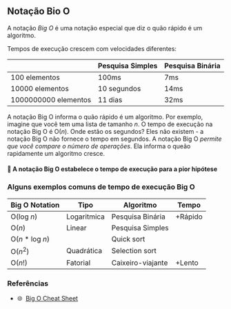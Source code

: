 ## Notação Bio O

A notação *Big O* é uma notação especial que diz o quão rápido é um algoritmo.

Tempos de execução crescem com velocidades diferentes:

|   | Pesquisa Simples | Pesquisa Binária |
| --- | --- | --- |
| 100 elementos | 100ms | 7ms |
| 10000 elementos | 10 segundos | 14ms |
| 1000000000 elementos | 11 dias | 32ms |

A notação Big O informa o quão rápido é um algoritmo. Por exemplo, imagine que você tem uma lista de tamanho *n*. O tempo de execução na notação Big O é O(*n*). Onde estão os segundos? Eles não existem - a notação Big O não fornece o tempo em segundos. A notação Big O *permite que você compare o número de operações*. Ela informa o queão rapidamente um algoritmo cresce.

#### 🛑 A notação Big O estabelece o tempo de execução para a pior hipótese

### Alguns exemplos comuns de tempo de execução Big O 

|Big O Notation|Tipo|Algoritmo|Tempo|
|---|---|---|---|
|O(log *n*)|Logaritmica|Pesquisa Binária|+Rápido|
|O(*n*)|Linear|Pesquisa Simples||
|O(*n* * log *n*)||Quick sort||
|O(*n*<sup>2</sup>)|Quadrática|Selection sort||
|O(*n*!)|Fatorial|Caixeiro-viajante|+Lento|

### Referências

- 🌐&nbsp;&nbsp;[Big O Cheat Sheet](https://www.bigocheatsheet.com/)